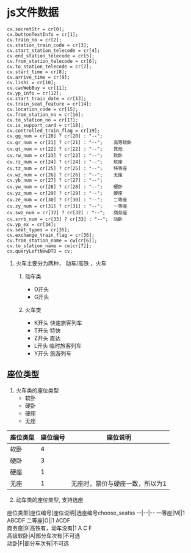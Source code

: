 # js文件数据
```
cx.secretStr = cr[0];
cx.buttonTextInfo = cr[1];
cv.train_no = cr[2];
cv.station_train_code = cr[3];
cv.start_station_telecode = cr[4];
cv.end_station_telecode = cr[5];
cv.from_station_telecode = cr[6];
cv.to_station_telecode = cr[7];
cv.start_time = cr[8];
cv.arrive_time = cr[9];
cv.lishi = cr[10];
cv.canWebBuy = cr[11];
cv.yp_info = cr[12];
cv.start_train_date = cr[13];
cv.train_seat_feature = cr[14];
cv.location_code = cr[15];
cv.from_station_no = cr[16];
cv.to_station_no = cr[17];
cv.is_support_card = cr[18];
cv.controlled_train_flag = cr[19];
cv.gg_num = cr[20] ? cr[20] : "--";
cv.gr_num = cr[21] ? cr[21] : "--";    高等软卧
cv.qt_num = cr[22] ? cr[22] : "--";    其他
cv.rw_num = cr[23] ? cr[23] : "--";    软卧
cv.rz_num = cr[24] ? cr[24] : "--";    软座
cv.tz_num = cr[25] ? cr[25] : "--";    特等座
cv.wz_num = cr[26] ? cr[26] : "--";    无座
cv.yb_num = cr[27] ? cr[27] : "--";
cv.yw_num = cr[28] ? cr[28] : "--";    硬卧
cv.yz_num = cr[29] ? cr[29] : "--";    硬座
cv.ze_num = cr[30] ? cr[30] : "--";    二等座
cv.zy_num = cr[31] ? cr[31] : "--";    一等座
cv.swz_num = cr[32] ? cr[32] : "--";   商务座
cv.srrb_num = cr[33] ? cr[33] : "--";  动卧
cv.yp_ex = cr[34];
cv.seat_types = cr[35];
cv.exchange_train_flag = cr[36];
cv.from_station_name = cw[cr[6]];
cv.to_station_name = cw[cr[7]];
cx.queryLeftNewDTO = cv;
```

1. 火车主要分为两种， 动车/高铁 ，火车
    
    1. 动车类
        - D开头
        - G开头
        
    2. 火车类
        - K开头  快速旅客列车
        - T开头  特快
        - Z开头  直达
        - L开头  临时旅客列车
        - Y开头  旅游列车  

## 座位类型

1. 火车类的座位类型
    - 软卧
    - 硬卧
    - 硬座
    - 无座
        
座位类型|座位编号|座位说明
--|--|--
软卧|4|
硬卧|3|    
硬座|1|
无座|1|无座时，票价与硬座一致，所以为1     
        
    
2. 动车类的座位类型, 支持选座
    
座位类型|座位编号|座位说明|选座编号choose_seatss
--|--|--
一等座|M||1 ABCDF
二等座|O||1 ACDF     
商务座|9|高铁有，动车没有|1 A C F  
高级软卧|A|部分车次有|不可选         
动卧|F|部分车次有|不可选            
    

    